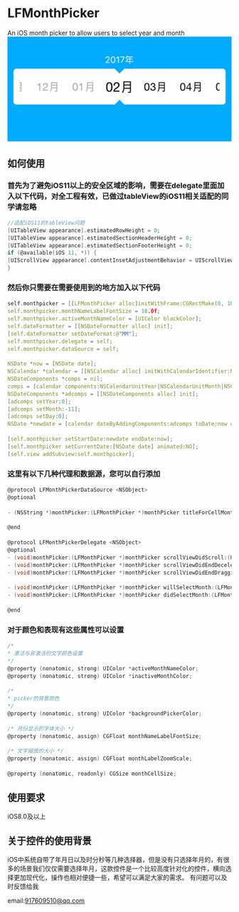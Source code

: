 # LFMonthPicker
An iOS month picker to allow users to select year and month
![](https://github.com/Jucuzzi/LFMonthPicker/blob/master/IMG_0705.jpg)
## 如何使用
### 首先为了避免iOS11以上的安全区域的影响，需要在delegate里面加入以下代码，对全工程有效，已做过tableView的iOS11相关适配的同学请忽略
```c
//适配iOS11的tableView问题
[UITableView appearance].estimatedRowHeight = 0;
[UITableView appearance].estimatedSectionHeaderHeight = 0;
[UITableView appearance].estimatedSectionFooterHeight = 0;
if (@available(iOS 11, *)) {
[UIScrollView appearance].contentInsetAdjustmentBehavior = UIScrollViewContentInsetAdjustmentNever; //iOS11 解决SafeArea的问题，同时能解决pop时上级页面scrollView抖动的问题
}
```
### 然后你只需要在需要使用到的地方加入以下代码
```c
self.monthpicker = [[LFMonthPicker alloc]initWithFrame:CGRectMake(0, 100, [UIScreen mainScreen].bounds.size.width , 90) monthCellSize:CGSizeMake(60, 60) month:1 year:2018];
self.monthpicker.monthNameLabelFontSize = 18.0f;
self.monthpicker.activeMonthNameColor = [UIColor blackColor];
self.dateFormatter = [[NSDateFormatter alloc] init];
[self.dateFormatter setDateFormat:@"MM"];
self.monthpicker.delegate = self;
self.monthpicker.dataSource = self;

NSDate *now = [NSDate date];
NSCalendar *calendar = [[NSCalendar alloc] initWithCalendarIdentifier:NSCalendarIdentifierGregorian];
NSDateComponents *comps = nil;
comps = [calendar components:NSCalendarUnitYear|NSCalendarUnitMonth|NSCalendarUnitDay fromDate:now];
NSDateComponents *adcomps = [[NSDateComponents alloc] init];
[adcomps setYear:0];
[adcomps setMonth:-11];
[adcomps setDay:0];
NSDate *newdate = [calendar dateByAddingComponents:adcomps toDate:now options:0];

[self.monthpicker setStartDate:newdate endDate:now];
[self.monthpicker setCurrentDate:[NSDate date] animated:NO];
[self.view addSubview:self.monthpicker];
```
### 这里有以下几种代理和数据源，您可以自行添加
```c
@protocol LFMonthPickerDataSource <NSObject>
@optional

- (NSString *)monthPicker:(LFMonthPicker *)monthPicker titleForCellMonthNameLabelInMonth:(LFMonth *)month;

@end

@protocol LFMonthPickerDelegate <NSObject>
@optional
- (void)monthPicker:(LFMonthPicker *)monthPicker scrollViewDidScroll:(UIScrollView *)scrollView;
- (void)monthPicker:(LFMonthPicker *)monthPicker scrollViewDidEndDecelerating:(UIScrollView *)scrollView;
- (void)monthPicker:(LFMonthPicker *)monthPicker scrollViewDidEndDragging:(UIScrollView *)scrollView;

- (void)monthPicker:(LFMonthPicker *)monthPicker willSelectMonth:(LFMonth *)month;
- (void)monthPicker:(LFMonthPicker *)monthPicker didSelectMonth:(LFMonth *)month;

@end
```
### 对于颜色和表现有这些属性可以设置
```c
/*
* 激活与非激活的文字颜色设置
*/
@property (nonatomic, strong) UIColor *activeMonthNameColor;
@property (nonatomic, strong) UIColor *inactiveMonthColor;

/*
* picker的背景颜色
*/
@property (nonatomic, strong) UIColor *backgroundPickerColor;

/* 月份显示的字体大小 */
@property (nonatomic, assign) CGFloat monthNameLabelFontSize;

/* 文字缩放的大小 */
@property (nonatomic, assign) CGFloat monthLabelZoomScale;

@property (nonatomic, readonly) CGSize monthCellSize;
```
## 使用要求
iOS8.0及以上
## 关于控件的使用背景
iOS中系统自带了年月日以及时分秒等几种选择器，但是没有只选择年月的，有很多的场景我们仅仅需要选择年月，这款控件是一个比较高度针对化的控件，横向选择更加现代化，操作也相对便捷一些，希望可以满足大家的需求。
有问题可以及时反馈给我

email:917609510@qq.com


